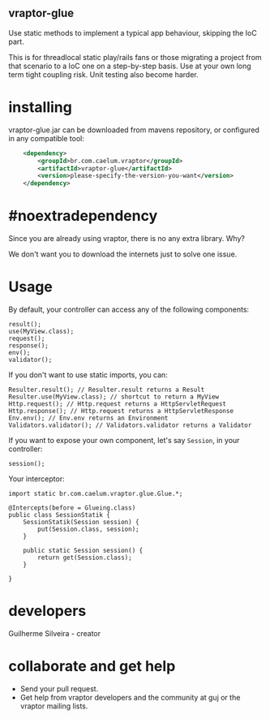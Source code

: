 ## vraptor-glue
Use static methods to implement a typical app behaviour, skipping the IoC part.

This is for threadlocal static play/rails fans or those migrating a project from that scenario to a IoC one on a step-by-step basis.
Use at your own long term tight coupling risk. Unit testing also become harder. 
 
# installing

vraptor-glue.jar can be downloaded from mavens repository, or configured in any compatible tool:
```xml
	<dependency>
		<groupId>br.com.caelum.vraptor</groupId>
		<artifactId>vraptor-glue</artifactId>
		<version>please-specify-the-version-you-want</version>
	</dependency>
```

# #noextradependency

Since you are already using vraptor, there is no any extra library. Why?

We don't want you to download the internets just to solve one issue.

# Usage

By default, your controller can access any of the following components:

```
result();
use(MyView.class);
request();
response();
env();
validator();
```

If you don't want to use static imports, you can:

```
Resulter.result(); // Resulter.result returns a Result
Resulter.use(MyView.class); // shortcut to return a MyView
Http.request(); // Http.request returns a HttpServletRequest
Http.response(); // Http.request returns a HttpServletResponse
Env.env(); // Env.env returns an Environment
Validators.validator(); // Validators.validator returns a Validator
```

If you want to expose your own component, let's say `Session`, in your controller:

```
session();
```

Your interceptor:

```
import static br.com.caelum.vraptor.glue.Glue.*;

@Intercepts(before = Glueing.class)
public class SessionStatik {
	SessionStatik(Session session) {
		put(Session.class, session);
	}

	public static Session session() {
		return get(Session.class);
	}

}
```

# developers

Guilherme Silveira - creator

# collaborate and get help

- Send your pull request.
- Get help from vraptor developers and the community at guj or the vraptor mailing lists.